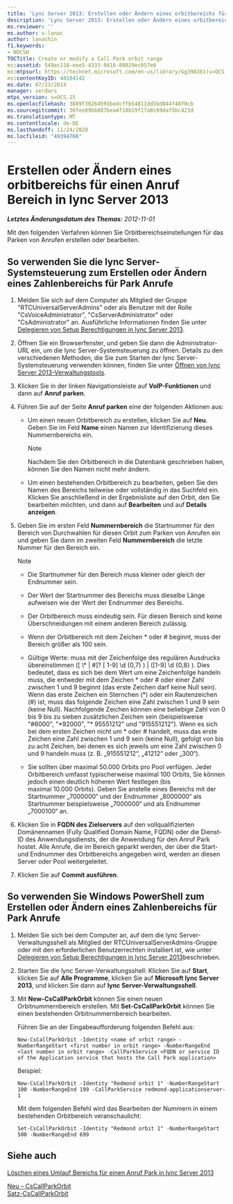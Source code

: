 ```yaml
---
title: 'Lync Server 2013: Erstellen oder Ändern eines orbitbereichs für einen Anruf Bereich'
description: 'Lync Server 2013: Erstellen oder Ändern eines orbitbereichs für das Parken von Anrufen'
ms.reviewer: ''
ms.author: v-lanac
author: lanachin
f1.keywords:
- NOCSH
TOCTitle: Create or modify a Call Park orbit range
ms:assetid: 549ec118-eee5-4333-9416-80929ec057e0
ms:mtpsurl: https://technet.microsoft.com/en-us/library/Gg398361(v=OCS.15)
ms:contentKeyID: 48184142
ms.date: 07/23/2014
manager: serdars
mtps_version: v=OCS.15
ms.openlocfilehash: 3889f30264593bedcffb54811dd5bd844f48f0cb
ms.sourcegitcommit: 36fee89bb887bea4f18b19f17a8c69daf5bc423d
ms.translationtype: MT
ms.contentlocale: de-DE
ms.lasthandoff: 11/24/2020
ms.locfileid: "49394766"
---
```

# <a name="create-or-modify-a-call-park-orbit-range-in-lync-server-2013"></a>Erstellen oder Ändern eines orbitbereichs für einen Anruf Bereich in lync Server 2013

<div data-xmlns="http://www.w3.org/1999/xhtml">

<div class="topic" data-xmlns="http://www.w3.org/1999/xhtml" data-msxsl="urn:schemas-microsoft-com:xslt" data-cs="https://msdn.microsoft.com/">

<div data-asp="https://msdn2.microsoft.com/asp">



</div>

<div id="mainSection">

<div id="mainBody">

<span> </span>

_**Letztes Änderungsdatum des Themas:** 2012-11-01_

Mit den folgenden Verfahren können Sie Orbitbereichseinstellungen für das Parken von Anrufen erstellen oder bearbeiten.

<div>

## <a name="to-use-lync-server-control-panel-to-create-or-modify-a-range-of-numbers-for-parking-calls"></a>So verwenden Sie die lync Server-Systemsteuerung zum Erstellen oder Ändern eines Zahlenbereichs für Park Anrufe

1.  Melden Sie sich auf dem Computer als Mitglied der Gruppe "RTCUniversalServerAdmins" oder als Benutzer mit der Rolle "CsVoiceAdministrator", "CsServerAdministrator" oder "CsAdministrator" an. Ausführliche Informationen finden Sie unter [Delegieren von Setup Berechtigungen in lync Server 2013](lync-server-2013-delegate-setup-permissions.md).

2.  Öffnen Sie ein Browserfenster, und geben Sie dann die Administrator-URL ein, um die lync Server-Systemsteuerung zu öffnen. Details zu den verschiedenen Methoden, die Sie zum Starten der lync Server-Systemsteuerung verwenden können, finden Sie unter [Öffnen von lync Server 2013-Verwaltungstools](lync-server-2013-open-lync-server-administrative-tools.md).

3.  Klicken Sie in der linken Navigationsleiste auf **VoIP-Funktionen** und dann auf **Anruf parken**.

4.  Führen Sie auf der Seite **Anruf parken** eine der folgenden Aktionen aus:
    
      - Um einen neuen Orbitbereich zu erstellen, klicken Sie auf **Neu**. Geben Sie im Feld **Name** einen Namen zur Identifizierung dieses Nummernbereichs ein.
        
        <div>
        

        > [!NOTE]  
        > Nachdem Sie den Orbitbereich in die Datenbank geschrieben haben, können Sie den Namen nicht mehr ändern.

        
        </div>
    
      - Um einen bestehenden Orbitbereich zu bearbeiten, geben Sie den Namen des Bereichs teilweise oder vollständig in das Suchfeld ein. Klicken Sie anschließend in der Ergebnisliste auf den Orbit, den Sie bearbeiten möchten, und dann auf **Bearbeiten** und auf **Details anzeigen**.

5.  Geben Sie im ersten Feld **Nummernbereich** die Startnummer für den Bereich von Durchwahlen für diesen Orbit zum Parken von Anrufen ein und geben Sie dann im zweiten Feld **Nummernbereich** die letzte Nummer für den Bereich ein.
    
    <div>
    

    > [!NOTE]  
    > <UL>
    > <LI>
    > <P>Die Startnummer für den Bereich muss kleiner oder gleich der Endnummer sein.</P>
    > <LI>
    > <P>Der Wert der Startnummer des Bereichs muss dieselbe Länge aufweisen wie der Wert der Endnummer des Bereichs.</P>
    > <LI>
    > <P>Der Orbitbereich muss eindeutig sein. Für diesen Bereich sind keine Überschneidungen mit einem anderen Bereich zulässig.</P>
    > <LI>
    > <P>Wenn der Orbitbereich mit dem Zeichen * oder # beginnt, muss der Bereich größer als 100 sein.</P>
    > <LI>
    > <P>Gültige Werte: muss mit der Zeichenfolge des regulären Ausdrucks übereinstimmen ([ \* | #]? [ 1-9] \d {0,7} ) | ([1-9] \d {0,8} ). Dies bedeutet, dass es sich bei dem Wert um eine Zeichenfolge handeln muss, die entweder mit dem Zeichen * oder # oder einer Zahl zwischen 1 und 9 beginnt (das erste Zeichen darf keine Null sein). Wenn das erste Zeichen ein Sternchen (*) oder ein Rautenzeichen (#) ist, muss das folgende Zeichen eine Zahl zwischen 1 und 9 sein (keine Null). Nachfolgende Zeichen können eine beliebige Zahl von 0 bis 9 bis zu sieben zusätzlichen Zeichen sein (beispielsweise "#6000", "*92000", "* 95551212" und "915551212"). Wenn es sich bei dem ersten Zeichen nicht um * oder # handelt, muss das erste Zeichen eine Zahl zwischen 1 und 9 sein (keine Null), gefolgt von bis zu acht Zeichen, bei denen es sich jeweils um eine Zahl zwischen 0 und 9 handeln muss (z. B. „915551212“, „41212“ oder „300“).</P>
    > <LI>
    > <P>Sie sollten über maximal 50.000 Orbits pro Pool verfügen. Jeder Orbitbereich umfasst typischerweise maximal 100 Orbits, Sie können jedoch einen deutlich höheren Wert festlegen (bis maximal 10.000 Orbits). Geben Sie anstelle eines Bereichs mit der Startnummer „7000000“ und der Endnummer „8000000“ als Startnummer beispielsweise „7000000“ und als Endnummer „7000100“ an.</P></LI></UL>

    
    </div>

6.  Klicken Sie in **FQDN des Zielservers** auf den vollqualifizierten Domänennamen (Fully Qualified Domain Name, FQDN) oder die Dienst-ID des Anwendungsdiensts, der die Anwendung für den Anruf Park hostet. Alle Anrufe, die im Bereich geparkt werden, der über die Start- und Endnummer des Orbitbereichs angegeben wird, werden an diesen Server oder Pool weitergeleitet.

7.  Klicken Sie auf **Commit ausführen**.

</div>

<div>

## <a name="to-use-windows-powershell-to-create-or-modify-a-range-of-numbers-for-parking-calls"></a>So verwenden Sie Windows PowerShell zum Erstellen oder Ändern eines Zahlenbereichs für Park Anrufe

1.  Melden Sie sich bei dem Computer an, auf dem die lync Server-Verwaltungsshell als Mitglied der RTCUniversalServerAdmins-Gruppe oder mit den erforderlichen Benutzerrechten installiert ist, wie unter [Delegieren von Setup Berechtigungen in lync Server 2013](lync-server-2013-delegate-setup-permissions.md)beschrieben.

2.  Starten Sie die lync Server-Verwaltungsshell: Klicken Sie auf **Start**, klicken Sie auf **Alle Programme**, klicken Sie auf **Microsoft lync Server 2013**, und klicken Sie dann auf **lync Server-Verwaltungsshell**.

3.  Mit **New-CsCallParkOrbit** können Sie einen neuen Orbitnummernbereich erstellen. Mit **Set-CsCallParkOrbit** können Sie einen bestehenden Orbitnummernbereich bearbeiten.
    
    Führen Sie an der Eingabeaufforderung folgenden Befehl aus:
    
        New-CsCallParkOrbit -Identity <name of orbit range> -NumberRangeStart <first number in orbit range> -NumberRangeEnd <last number in orbit range> -CallParkService <FQDN or service ID of the Application service that hosts the Call Park application>
    
    Beispiel:
    
        New-CsCallParkOrbit -Identity "Redmond orbit 1" -NumberRangeStart 100 -NumberRangeEnd 199 -CallParkService redmond-applicationserver-1
    
    Mit dem folgenden Befehl wird das Bearbeiten der Nummern in einem bestehenden Orbitbereich veranschaulicht:
    
        Set-CsCallParkOrbit -Identity "Redmond orbit 1" -NumberRangeStart 500 -NumberRangeEnd 699

</div>

<div>

## <a name="see-also"></a>Siehe auch


[Löschen eines Umlauf Bereichs für einen Anruf Park in lync Server 2013](lync-server-2013-delete-a-call-park-orbit-range.md)  


[Neu – CsCallParkOrbit](https://docs.microsoft.com/powershell/module/skype/New-CsCallParkOrbit)  
[Satz-CsCallParkOrbit](https://docs.microsoft.com/powershell/module/skype/Set-CsCallParkOrbit)  
  

</div>

</div>

<span> </span>

</div>

</div>

</div>

